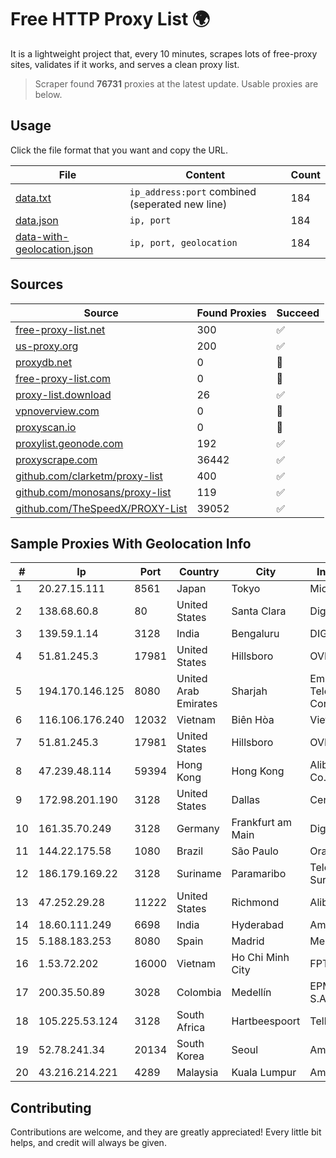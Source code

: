 
# Free HTTP Proxy List 🌍

It is a lightweight project that, every 10 minutes, scrapes lots of free-proxy sites, validates if it works, and serves a clean proxy list.


> Scraper found **76731** proxies at the latest update. Usable proxies are below.

## Usage

Click the file format that you want and copy the URL.


|File|Content|Count|
|----|-------|-----|
|[data.txt](https://raw.githubusercontent.com/themiralay/Proxy-List-World/master/data.txt)|`ip_address:port` combined (seperated new line)|184|
|[data.json](https://raw.githubusercontent.com/themiralay/Proxy-List-World/master/data.json)|`ip, port`|184|
|[data-with-geolocation.json](https://raw.githubusercontent.com/themiralay/Proxy-List-World/master/data-with-geolocation.json)|`ip, port, geolocation`|184|

## Sources

|Source|Found Proxies|Succeed|
|------|-------------|-------|
|[free-proxy-list.net](https://free-proxy-list.net)|300|✅|
|[us-proxy.org](https://www.us-proxy.org)|200|✅|
|[proxydb.net](http://proxydb.net)|0|🚫|
|[free-proxy-list.com](https://free-proxy-list.com/?page=&port=&type%5B%5D=http&type%5B%5D=https&up_time=0&search=Search)|0|🚫|
|[proxy-list.download](https://www.proxy-list.download/HTTP)|26|✅|
|[vpnoverview.com](https://vpnoverview.com/privacy/anonymous-browsing/free-proxy-servers)|0|🚫|
|[proxyscan.io](https://www.proxyscan.io)|0|🚫|
|[proxylist.geonode.com](https://proxylist.geonode.com/api/proxy-list?limit=300&page=1&sort_by=lastChecked&sort_type=desc&protocols=http,https)|192|✅|
|[proxyscrape.com](https://api.proxyscrape.com/v2/?request=displayproxies&protocol=http&timeout=10000&country=all&ssl=all&anonymity=all)|36442|✅|
|[github.com/clarketm/proxy-list](https://raw.githubusercontent.com/clarketm/proxy-list/master/proxy-list-raw.txt)|400|✅|
|[github.com/monosans/proxy-list](https://raw.githubusercontent.com/monosans/proxy-list/main/proxies/http.txt)|119|✅|
|[github.com/TheSpeedX/PROXY-List](https://raw.githubusercontent.com/TheSpeedX/PROXY-List/master/http.txt)|39052|✅|


## Sample Proxies With Geolocation Info

|#|Ip|Port|Country|City|Internet Service Provider|
|-|--|----|-------|----|-------------------------|
|1|20.27.15.111|8561|Japan|Tokyo|Microsoft Corporation|
|2|138.68.60.8|80|United States|Santa Clara|DigitalOcean, LLC|
|3|139.59.1.14|3128|India|Bengaluru|DIGITALOCEAN|
|4|51.81.245.3|17981|United States|Hillsboro|OVH SAS|
|5|194.170.146.125|8080|United Arab Emirates|Sharjah|Emirates Telecommunications Corporation|
|6|116.106.176.240|12032|Vietnam|Biên Hòa|Viettel Corporation|
|7|51.81.245.3|17981|United States|Hillsboro|OVH SAS|
|8|47.239.48.114|59394|Hong Kong|Hong Kong|Alibaba (US) Technology Co., Ltd.|
|9|172.98.201.190|3128|United States|Dallas|Centrilogic|
|10|161.35.70.249|3128|Germany|Frankfurt am Main|DigitalOcean, LLC|
|11|144.22.175.58|1080|Brazil|São Paulo|Oracle Corporation|
|12|186.179.169.22|3128|Suriname|Paramaribo|Telecommunicationcompany Suriname - TeleSur|
|13|47.252.29.28|11222|United States|Richmond|Alibaba Cloud LLC|
|14|18.60.111.249|6698|India|Hyderabad|Amazon.com, Inc.|
|15|5.188.183.253|8080|Spain|Madrid|Melbikomas UAB|
|16|1.53.72.202|16000|Vietnam|Ho Chi Minh City|FPT Telecom Company|
|17|200.35.50.89|3028|Colombia|Medellín|EPM Telecomunicaciones S.A. E.S.P.|
|18|105.225.53.124|3128|South Africa|Hartbeespoort|Telkom SA Ltd|
|19|52.78.241.34|20134|South Korea|Seoul|Amazon Technologies Inc.|
|20|43.216.214.221|4289|Malaysia|Kuala Lumpur|Amazon.com, Inc.|



## Contributing

Contributions are welcome, and they are greatly appreciated! Every
little bit helps, and credit will always be given.

